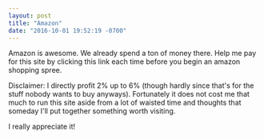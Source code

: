 ```yaml
---
layout: post
title: "Amazon"
date: "2016-10-01 19:52:19 -0700"
---
```


Amazon is awesome. We already spend a ton of money there. Help me pay for this site by clicking this link each time before you begin an amazon shopping spree.  

<div class="alignleft">
     <script type="text/javascript">
       	amzn_assoc_ad_type = "banner";
	amzn_assoc_marketplace = "amazon";
	amzn_assoc_region = "US";
	amzn_assoc_placement = "assoc_banner_placement_default";
	amzn_assoc_banner_type = "ez";
	amzn_assoc_p = "7";
	amzn_assoc_width = "468";
	amzn_assoc_height = "40";
	amzn_assoc_tracking_id = "wwwjeradacost-20";
	amzn_assoc_linkid = "2866d68ea633a4d0c1068d8d83bbdb1b";
     </script>
     <script src="//z-na.amazon-adsystem.com/widgets/q?ServiceVersion=20070822&Operation=GetScript&ID=OneJS&WS=1"></script>
    </div>


Disclaimer: I directly profit 2% up to 6% (though hardly since that's for the stuff nobody wants to buy anyways).
Fortunately it does not cost me that much to run this site aside from a lot of waisted time and thoughts that someday I'll put together something worth visiting.

I really appreciate it!
